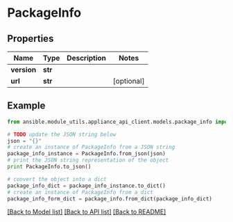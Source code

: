# PackageInfo


## Properties

Name | Type | Description | Notes
------------ | ------------- | ------------- | -------------
**version** | **str** |  | 
**url** | **str** |  | [optional] 

## Example

```python
from ansible.module_utils.appliance_api_client.models.package_info import PackageInfo

# TODO update the JSON string below
json = "{}"
# create an instance of PackageInfo from a JSON string
package_info_instance = PackageInfo.from_json(json)
# print the JSON string representation of the object
print PackageInfo.to_json()

# convert the object into a dict
package_info_dict = package_info_instance.to_dict()
# create an instance of PackageInfo from a dict
package_info_form_dict = package_info.from_dict(package_info_dict)
```
[[Back to Model list]](../README.md#documentation-for-models) [[Back to API list]](../README.md#documentation-for-api-endpoints) [[Back to README]](../README.md)


